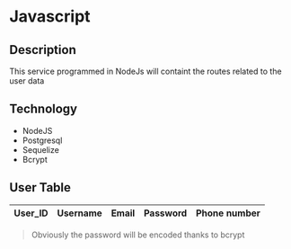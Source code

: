 # Javascript

## Description

This service programmed in NodeJs will containt the routes related to the user data

## Technology

 - NodeJS
 - Postgresql
 - Sequelize
 - Bcrypt

## User Table

| User_ID | Username | Email | Password | Phone number |
| ------- | -------- | ----- | -------- | ------------ |

> Obviously the password will be encoded thanks to bcrypt